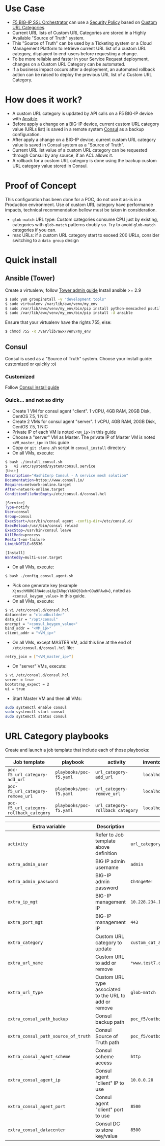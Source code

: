 # Use Case
* [F5 BIG-IP SSL Orchestrator](https://www.f5.com/products/security/ssl-orchestrator) can use a [Security Policy](https://techdocs.f5.com/en-us/bigip-15-1-0/big-ip-access-policy-manager-visual-policy-editor/per-request-policy-item-reference/about-per-request-classification-items/about-category-lookup.html) based on [Custom URL Categories](https://techdocs.f5.com/en-us/bigip-15-1-0/big-ip-access-policy-manager-implementations/custom-url-categorization.html).
* Current URL lists of Custom URL Categories are stored in a Highly Available "Source of Truth" system.
* This "Source of Truth" can be used by a Ticketing system or a Cloud Management Platform to retrieve current URL list of a custom URL category, displayed to end-users before requesting a change.
* To be more reliable and faster in your Service Request deployment, changes on a Custom URL Category can be automated.
* If a business impact occurs after a deployment, an automated rollback action can be raised to deploy the previous URL list of a Custom URL Category.

# How does it work?
* A custom URL category is updated by API calls on a F5 BIG-IP device with [Ansible](https://docs.ansible.com/ansible/latest/modules/uri_module.html).
* Before apply a change on a BIG-IP device, current custom URL category value (URLs list) is saved in a remote system [Consul](https://www.consul.io/api/kv.html) as a backup configuration.
* After apply a change on a BIG-IP device, current custom URL category value is saved in Consul system as a "Source of Truth".
* Current URL list value of a custom URL category can be requested through Consul by any source, if an ACL allows it.
* A rollback for a custom URL category is done using the backup custom URL category value stored in Consul.

# Proof of Concept
This configuration has been done for a POC, do not use it as-is in a Production environment. Use of custom URL category have performance impacts, technical recommendation bellow must be taken in consideration. 
* `glob-match` URL type: Custom categories consume CPU just by existing, categories with `glob-match` patterns doubly so. Try to avoid `glob-match` categories if you can.
* max URLs: if a custom URL category start to exceed 200 URLs, consider switching to a `data group` design

# Quick install
## Ansible (Tower)
Create a virtualenv, follow [Tower admin guide](https://docs.ansible.com/ansible-tower/latest/html/administration/tipsandtricks.html#preparing-a-new-custom-virtualenv)
Install ansible >= 2.9
```bash
$ sudo yum groupinstall -y "development tools"
$ sudo virtualenv /var/lib/awx/venv/my_env
$ sudo /var/lib/awx/venv/my_env/bin/pip install python-memcached psutil python-consul requests
$ sudo /var/lib/awx/venv/my_env/bin/pip install -U ansible
```

Ensure that your virtualenv have the rights 755, else:
```bash
$ chmod 755 -R /var/lib/awx/venv/my_env
```

## Consul
Consul is used as a "Source of Truth" system.
Choose your install guide: customized or quickly :o)
### Customized
Follow [Consul install guide](https://learn.hashicorp.com/consul/datacenter-deploy/deployment-guide#install-consul)

### Quick... and not so dirty
* Create 1 VM for consul agent "client". 1 vCPU, 4GB RAM, 20GB Disk, CentOS 7.5, 1 NIC
* Create 2 VMs for consul agent "server". 1 vCPU, 4GB RAM, 20GB Disk, CentOS 7.5, 1 NIC
* Private IP of each VM is noted `<VM_ip>` in this guide
* Choose a "server" VM as Master. The private IP of Master VM is noted `<VM_master_ip>` in this guide
* Copy or `git clone` .sh script in `consul_install` directory
* On all VMs, execute:
```bash
$ bash ./install_consul.sh
$ 	vi /etc/systemd/system/consul.service
[Unit]
Description="HashiCorp Consul - A service mesh solution"
Documentation=https://www.consul.io/
Requires=network-online.target
After=network-online.target
ConditionFileNotEmpty=/etc/consul.d/consul.hcl

[Service]
Type=notify
User=consul
Group=consul
ExecStart=/usr/bin/consul agent -config-dir=/etc/consul.d/
ExecReload=/usr/bin/consul reload
ExecStop=/usr/bin/consul leave
KillMode=process
Restart=on-failure
LimitNOFILE=65536

[Install]
WantedBy=multi-user.target
```
* On all VMs, execute:
```bash
$ bash ./config_consul_agent.sh
```
* Pick one generate key (example `XjnschM8RGlRA4dusLUpZARqcYk6XQ5QxhrGOa9FAw0=`), noted as `<consul_keygen_value>` in this guide.
* On all VMs, execute:
```bash
$ vi /etc/consul.d/consul.hcl
datacenter = "cloudbuilder"
data_dir = "/opt/consul"
encrypt = "<consul_keygen_value>"
bind_addr = "<VM_ip>"
client_addr = "<VM_ip>"
```
* On all VMs, except MASTER VM, add this line at the end of `/etc/consul.d/consul.hcl` file:
```bash
retry_join = ["<VM_master_ip>"]
```
* On "server" VMs, execute:
```bash
$ vi /etc/consul.d/consul.hcl
server = true
bootstrap_expect = 2
ui = true
```
* Start Master VM and then all VMs:
```bash
sudo systemctl enable consul
sudo systemctl start consul
sudo systemctl status consul
```

# URL Category playbooks
Create and launch a job template that include each of those playbooks:

| Job template  | playbook      | activity      | inventory     | limit         | credential   |
| ------------- | ------------- | ------------- | ------------- | ------------- |------------- |
| `poc-f5_url_category-add_url`             | `playbooks/poc-f5.yaml`       | `url_category-add_url`            | `localhost`  | `localhost` | none |
| `poc-f5_url_category-remove_url`          | `playbooks/poc-f5.yaml`       | `url_category-remove_url`         | `localhost`  | `localhost` | none |
| `poc-f5_url_category-rollback_category`   | `playbooks/poc-f5.yaml`       | `url_category-rollback_category`  | `localhost`   | `localhost` | none |

| Extra variable| Description | Example of value      |
| ------------- | ------------- | ------------- |
| `activity`               | Refer to Job template above definition | `url_category-add_url` |
| `extra_admin_user`               | BIG IP admin username | `admin` |
| `extra_admin_password`  | BIG-IP admin password | `Ch4ngeMe!` |
| `extra_ip_mgt`  | BIG-IP management IP | `10.228.234.11` |
| `extra_port_mgt`   | BIG-IP management IP | `443` |
| `extra_category`   | Custom URL category to update | `custom_cat_a` |
| `extra_url_name`   | Custom URL to add or remove | `*www.test7.com*` |
| `extra_url_type`   | Custom URL type associated to the URL to add or remove | `glob-match` |
| `extra_consul_path_backup`   | Consul backup path | `poc_f5/outbound/sslo/custom_category/pre-mep` |
| `extra_consul_path_source_of_truth`   | Consul Source of Truth path | `poc_f5/outbound/sslo/custom_category/current` |
| `extra_consul_agent_scheme`   | Consul scheme access | `http` |
| `extra_consul_agent_ip`   | Consul agent "client" IP to use | `10.0.0.20` |
| `extra_consul_agent_port`   | Consul agent "client" port to use | `8500` |
| `extra_consul_datacenter`   | Consul DC to store key/value | `8500` |

